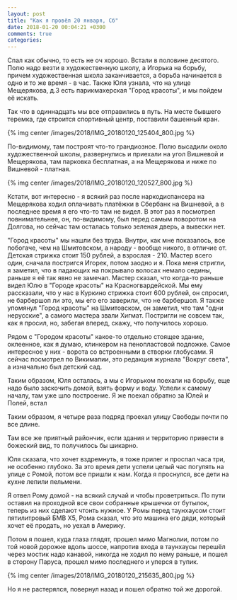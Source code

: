 ```yaml
---
layout: post
title: "Как я провёл 20 января, Сб"
date: 2018-01-20 00:04:21 +0300
comments: true
categories: 
---
```

Спал как обычно, то есть не оч хорошо. Встали в половине десятого. Полю надо везти в художественную школу, а Игорька на борьбу, причем художественная школа заканчивается, а борьба начинается в одно и то же время - в час. Также Юля узнала, что на улице Мещерякова, д.3 есть парикмахерская "Город красоты", и мы пойдем её искать.

Так что в одиннадцать мы все отправились в путь. На месте бывшего теремка, где строится спортивный центр, поставили башенный кран.

{% img center /images/2018/IMG_20180120_125404_800.jpg %}

По-видимому, там построят что-то грандиозное. Полю высадили около художественной школы, развернулись и приехали на угол Вишневой и Мещерякова, там парковка бесплатная, а на Мещерякова и ниже по Вишневой - платная. 

{% img center /images/2018/IMG_20180120_120527_800.jpg %}

Кстати, вот интересно - я всякий раз после наркодиспансера на Мещерякова ходил оплачивать платёжки в Сбербанк на Вишневой, а в последнее время я его что-то там не видел. В этот раз я посмотрел повнимательнее, он, по-видимому, был перед самым поворотом на Долгова, но сейчас там осталась только зеленая дверь, а вывески нет.

"Город красоты" мы нашли без труда. Внутри, как мне показалось, все побогаче, чем на Шмитовском, а народу - вообще никого, в отличие от. Детская стрижка стоит 150 рублей, а взрослая - 210. Мастер всего один, сначала постригся Игорек, потом заодно и я. Пока меня стригли, я заметил, что в падающих на покрывало волосах немало седины, раньше я её так явно не замечал. Мастер сказал, что когда-то раньше видел Юлю в "Городе красоты" на Красногвардейской. Мы ему рассказали, что у нас в Куркино стрижка стоит 600 рублей, он спросил, не барбершоп ли это, мы его его заверили, что не барбершоп. Я также упомянул "Город красоты" на Шмитовском, он заметил, что там "одни нерусские", а самого мастера звали Хигмат. Постригли не совсем так, как я просил, но, забегая вперед, скажу, что получилось хорошо.

Рядом с "Городом красоты" какое-то отдельно стоящее здание, оклеенное, как я думаю, клинкером на пенопластовой подложке. Самое интересное у них - ворота со встроенными в створки глобусами. Я сейчас посмотрел по Викимапии, это редакция журнала "Вокруг света", а изначально был детский сад.


Таким образом, Юля осталась, а мы с Игорьком поехали на борьбу, еще надо было заскочить домой, взять форму и воду. Успели к самому началу, там уже шло построение. Я же поехал обратно за Юлей и Полей, встал 

Таким образом, я четыре раза подряд проехал улицу Свободы почти по все длине.


Там все же приятный райончик, если здания и территорию привести в божеский вид, то получилось бы шикарно.

Юля сказала, что хочет вздремнуть, я тоже прилег и проспал часа три, не особенно глубоко. За это время дети успели целый час погулять на улице с Ромой, потом все пришли к нам. Когда я проснулся, все дети на кухне лепили пельмени.

Я отвел Рому домой - на всякий случай и чтобы проветриться. По пути оставил на проходной все свои собранные крышечки от бутылок, теперь из них сделают чтонть нужное. У Ромы перед таунхаусом стоит пятилитровый БМВ Х5, Рома сказал, что это машина его дяди, который хочет её продать, но уехал в Америку.

Потом я пошел, куда глаза глядят, прошел мимо Магнолии, потом по той новой дорожке вдоль шоссе, напротив входа в таунхаусы перешёл через мостик надо канавой, никогда не ходил по нему раньше, и пошел в сторону Паруса, прошел мимо последнего и уперся в тупик.

{% img center /images/2018/IMG_20180120_215635_800.jpg %}

Но я не растерялся, повернул назад и пошел обратно той же дорогой.
